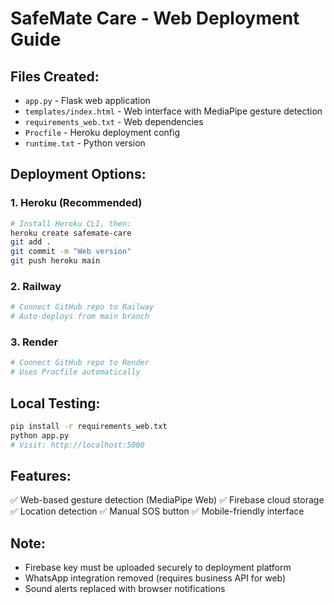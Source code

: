 # SafeMate Care - Web Deployment Guide

## Files Created:
- `app.py` - Flask web application
- `templates/index.html` - Web interface with MediaPipe gesture detection
- `requirements_web.txt` - Web dependencies
- `Procfile` - Heroku deployment config
- `runtime.txt` - Python version

## Deployment Options:

### 1. Heroku (Recommended)
```bash
# Install Heroku CLI, then:
heroku create safemate-care
git add .
git commit -m "Web version"
git push heroku main
```

### 2. Railway
```bash
# Connect GitHub repo to Railway
# Auto-deploys from main branch
```

### 3. Render
```bash
# Connect GitHub repo to Render
# Uses Procfile automatically
```

## Local Testing:
```bash
pip install -r requirements_web.txt
python app.py
# Visit: http://localhost:5000
```

## Features:
✅ Web-based gesture detection (MediaPipe Web)
✅ Firebase cloud storage
✅ Location detection
✅ Manual SOS button
✅ Mobile-friendly interface

## Note:
- Firebase key must be uploaded securely to deployment platform
- WhatsApp integration removed (requires business API for web)
- Sound alerts replaced with browser notifications
